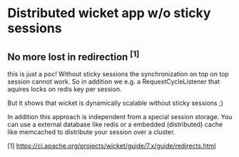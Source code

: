 # Distributed wicket app w/o sticky sessions
## No more lost in redirection <sup>[1]</sup>

this is just a poc! Without sticky sessions the synchronization on top
on top session cannot work. So in addition we e.g. a RequestCycleListener
that aquires locks on redis key per session. 

But it shows that wicket is dynamically scalable without sticky sessions ;)
 
In addition this approach is independent from a special session storage. 
You can use a external database like redis or a embedded (distributed) cache
like memcached to distribute your session over a cluster.

[1] <https://ci.apache.org/projects/wicket/guide/7.x/guide/redirects.html>
 
  
